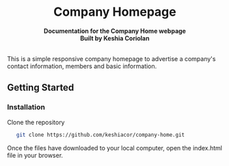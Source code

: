 <div align="center">
  <h1> Company Homepage </h1>
  <strong>Documentation for the Company Home webpage</strong><br>
  <strong>Built by Keshia Coriolan</strong>
</div>
<br>

<div>
  <p>This is a simple responsive company homepage to advertise a company's contact information, members and basic information. </p>
</div>

## Getting Started

### Installation
Clone the repository
```sh
   git clone https://github.com/keshiacor/company-home.git
```

Once the files have downloaded to your local computer, open the index.html file in your browser. 
